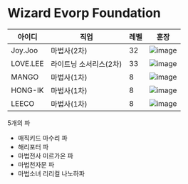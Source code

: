 # Wizard Evorp Foundation

|아이디|직업|레벨|훈장|
|------|---|---|---|
|Joy.Joo|마법사(2차)|32|![image](https://user-images.githubusercontent.com/72858711/191240354-ee323652-6f13-4d3e-81d6-de73f8020878.png)|
|LOVE.LEE|라이트닝 소서리스(2차)|33|![image](https://user-images.githubusercontent.com/72858711/191240405-9c939f2a-7bf8-4449-b95c-4fca04dc416f.png)|
|MANGO|마법사(1차)|8|![image](https://user-images.githubusercontent.com/72858711/191240779-12f2f0bb-20ae-413d-b99f-588fbd81df85.png)|
|HONG-IK|마법사(1차)|8|![image](https://user-images.githubusercontent.com/72858711/191240787-e7491a62-b884-4255-8c4d-26b61890c6eb.png)|
|LEECO|마법사(1차)|8|![image](https://user-images.githubusercontent.com/72858711/191240791-1b34eb34-cb7e-4eeb-9597-e3fa169b6866.png)|


5개의 파

- 매직키드 마수리 파
- 해리포터 파
- 마법전사 미르가온 파
- 마법천자문 파
- 마법소녀 리리컬 나노하파
